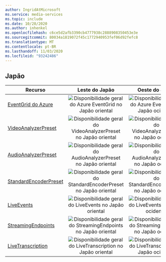 ```yaml
---
author: IngridAtMicrosoft
ms.service: media-services
ms.topic: include
ms.date: 10/28/2020
ms.author: inhenkel
ms.openlocfilehash: c6ce5d2afb3390cb4777938c2888908350453e3e
ms.sourcegitcommit: 80034a1819072f45c1772940953fef06d92fefc8
ms.translationtype: MT
ms.contentlocale: pt-BR
ms.lasthandoff: 11/03/2020
ms.locfileid: "93242486"
---
```

<!--Feature availability in region-->
## <a name="japan"></a>Japão

| Recurso | Leste do Japão | Oeste do Japão |
| --- | :---: | :---: |
| [EventGrid do Azure](../reacting-to-media-services-events.md) |![Disponibilidade geral do Azure EventGrid no Japão oriental](../media/azure-clouds-regions/ga.svg)  |![Disponibilidade geral do Azure EventGrid no Japão ocidental](../media/azure-clouds-regions/ga.svg) |
| [VideoAnalyzerPreset](../analyzing-video-audio-files-concept.md) |![Disponibilidade geral do VideoAnalyzerPreset no Japão oriental](../media/azure-clouds-regions/ga.svg)  | ![Disponibilidade geral do VideoAnalyzerPreset no Japão ocidental](../media/azure-clouds-regions/ga.svg) |
| [AudioAnalyzerPreset](../analyzing-video-audio-files-concept.md) |![Disponibilidade geral do AudioAnalyzerPreset no Japão oriental](../media/azure-clouds-regions/ga.svg)  | ![Disponibilidade geral do AudioAnalyzerPreset no Japão ocidental](../media/azure-clouds-regions/ga.svg) |
| [StandardEncoderPreset](../encoding-concept.md) |![Disponibilidade geral do StandardEncoderPreset no Japão oriental](../media/azure-clouds-regions/ga.svg)  | ![Disponibilidade geral do StandardEncoderPreset no Japão ocidental](../media/azure-clouds-regions/ga.svg) |
| [LiveEvents](../live-streaming-overview.md) |![Disponibilidade geral do LiveEvents no Japão oriental](../media/azure-clouds-regions/ga.svg)  | ![Disponibilidade geral do LiveEvents no Japão ocidental](../media/azure-clouds-regions/ga.svg) |
| [StreamingEndpoints](../streaming-endpoint-concept.md) |![Disponibilidade geral do StreamingEndpoints no Japão oriental](../media/azure-clouds-regions/ga.svg) | ![Disponibilidade geral do StreamingEndpoints no Japão ocidental](../media/azure-clouds-regions/ga.svg) |
| [LiveTranscription](../live-transcription.md) |![Disponibilidade geral do LiveTranscription no Japão oriental](../media/azure-clouds-regions/ga.svg) |![Disponibilidade geral do LiveTranscription no Japão ocidental](../media/azure-clouds-regions/ga.svg) |
